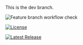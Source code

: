 This is the dev branch.


![Feature branch workflow check](https://img.shields.io/github/actions/workflow/status/ElementalNinja/GroupProject/main.yml?branch=feature%2Fview-record&label=Build%20Status&logo=githubactions&logoColor=white&style=for-the-badge)

[![License](https://img.shields.io/github/license/ElementalNinja/devops?style=for-the-badge&label=License&logo=github&logoColor=white)](https://github.com/ElementalNinja/devops/blob/master/LICENSE)

[![Latest Release](https://img.shields.io/github/v/release/ElementalNinja/devops?style=for-the-badge&include_prereleases&label=Latest%20Release&logo=github&logoColor=white)](https://github.com/ElementalNinja/devops/releases)
